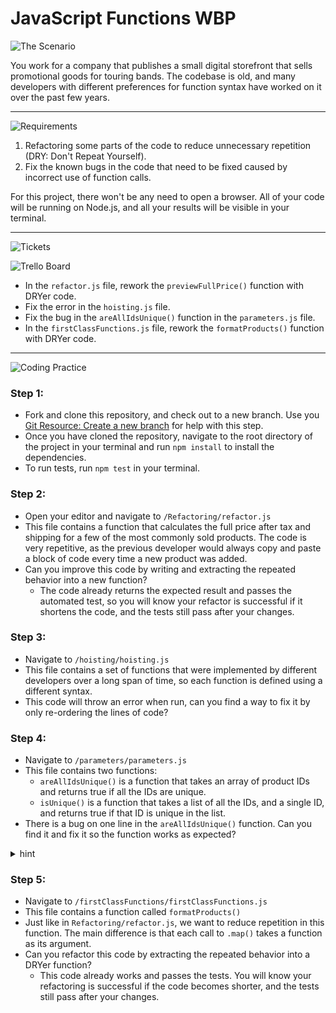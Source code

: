 # JavaScript Functions WBP

![The Scenario](/assets/banner-scenario.png)

You work for a company that publishes a small digital storefront that sells promotional goods for touring bands. The codebase is old, and many developers with different preferences for function syntax have worked on it over the past few years.

---

![Requirements](/assets/banner-requirements.png)

1. Refactoring some parts of the code to reduce unnecessary repetition (DRY: Don't Repeat Yourself). 
2. Fix the known bugs in the code that need to be fixed caused by incorrect use of function calls.

For this project, there won't be any need to open a browser. All of your code will be running on Node.js, and all your results will be visible in your terminal.

---

![Tickets](/assets/banner-tickets.png)

![Trello Board](/assets/M1L5.1-functions-trello-board.png)
- In the `refactor.js` file, rework the `previewFullPrice()` function with DRYer code.
- Fix the error in the `hoisting.js` file.
- Fix the bug in the `areAllIdsUnique()` function in the `parameters.js` file.
- In the `firstClassFunctions.js` file, rework the `formatProducts()` function with DRYer code.

---

![Coding Practice](/assets/banner-coding.png)

### Step 1:

- Fork and clone this repository, and check out to a new branch. Use you [Git Resource: Create a new branch](https://git.generalassemb.ly/SEIR-Boston/git-resource#create-a-branch) for help with this step.
- Once you have cloned the repository, navigate to the root directory of the project in your terminal and run `npm install` to install the dependencies.
- To run tests, run `npm test` in your terminal.

### Step 2:

- Open your editor and navigate to `/Refactoring/refactor.js`
- This file contains a function that calculates the full price after tax and shipping for a few of the most commonly sold products. The code is very repetitive, as the previous developer would always copy and paste a block of code every time a new product was added.
- Can you improve this code by writing and extracting the repeated behavior into a new function?
  - The code already returns the expected result and passes the automated test, so you will know your refactor is successful if it shortens the code, and the tests still pass after your changes.

### Step 3:

- Navigate to `/hoisting/hoisting.js`
- This file contains a set of functions that were implemented by different developers over a long span of time, so each function is defined using a different syntax.
- This code will throw an error when run, can you find a way to fix it by only re-ordering the lines of code?

### Step 4:

- Navigate to `/parameters/parameters.js`
- This file contains two functions:
  - `areAllIdsUnique()` is a function that takes an array of product IDs and returns true if all the IDs are unique.
  - `isUnique()` is a function that takes a list of all the IDs, and a single ID, and returns true if that ID is unique in the list.
- There is a bug on one line in the `areAllIdsUnique()` function. Can you find it and fix it so the function works as expected?

<details>
<summary>hint</summary>
Are arguments passed by name or by order?
</details>

### Step 5:

- Navigate to `/firstClassFunctions/firstClassFunctions.js`
- This file contains a function called `formatProducts()`
- Just like in `Refactoring/refactor.js`, we want to reduce repetition in this function. The main difference is that each call to `.map()` takes a function as its argument.
- Can you refactor this code by extracting the repeated behavior into a DRYer function?
  - This code already works and passes the tests. You will know your refactoring is successful if the code becomes shorter, and the tests still pass after your changes.
